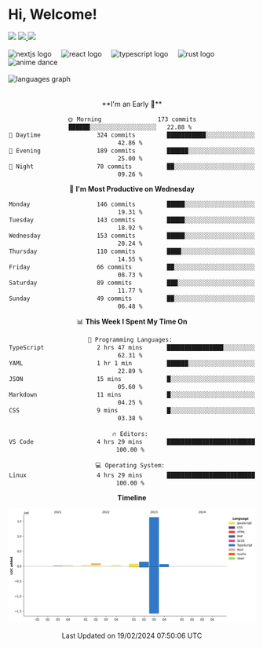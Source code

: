 <div align="center">
  <h1 align="left">
    Hi, Welcome!
  </h1>
  <div align="left">
    <div>
      <img src="https://img.shields.io/github/followers/kraken-afk.svg?style=social&label=Follow&maxAge=2592000" />
      <a href="https://twitter.com/trshppl">
        <img src="https://img.shields.io/twitter/follow/trshppl" />
      </a>
      <a href="https://nv-me.vercel.app">
        <img src="https://img.shields.io/badge/visit-my_site-blue" />
      </a>
    </div>
    <br />
    <div>
      <img src="https://skillicons.dev/icons?i=nextjs" height="40" alt="nextjs logo" />
      <img width="12" />
      <img src="https://skillicons.dev/icons?i=react" height="40" alt="react logo" />
      <img width="12" />
      <img src="https://skillicons.dev/icons?i=ts" height="40" alt="typescript logo" />
      <img width="12" />
      <img src="https://skillicons.dev/icons?i=rust" height="40" alt="rust logo" />
      <img src="https://media.tenor.com/sbvSVkB_hq8AAAAi/anime-dens.gif" alt="anime dance" height="40" />
    </div>
    <br />
    <div>
      <img src="https://github-readme-stats.vercel.app/api/top-langs?username=kraken-afk&locale=en&hide_title=false&layout=compact&card_width=320&langs_count=6&theme=rose_pine&hide_border=true&order=2" height="150" alt="languages graph" />
    </div>
  </div>
  <br />
  <br/>
  <!--START_SECTION:waka-->
**I'm an Early 🐤** 

```text
🌞 Morning                173 commits         ██████░░░░░░░░░░░░░░░░░░░   22.88 % 
🌆 Daytime                324 commits         ███████████░░░░░░░░░░░░░░   42.86 % 
🌃 Evening                189 commits         ██████░░░░░░░░░░░░░░░░░░░   25.00 % 
🌙 Night                  70 commits          ██░░░░░░░░░░░░░░░░░░░░░░░   09.26 % 
```
📅 **I'm Most Productive on Wednesday** 

```text
Monday                   146 commits         █████░░░░░░░░░░░░░░░░░░░░   19.31 % 
Tuesday                  143 commits         █████░░░░░░░░░░░░░░░░░░░░   18.92 % 
Wednesday                153 commits         █████░░░░░░░░░░░░░░░░░░░░   20.24 % 
Thursday                 110 commits         ████░░░░░░░░░░░░░░░░░░░░░   14.55 % 
Friday                   66 commits          ██░░░░░░░░░░░░░░░░░░░░░░░   08.73 % 
Saturday                 89 commits          ███░░░░░░░░░░░░░░░░░░░░░░   11.77 % 
Sunday                   49 commits          ██░░░░░░░░░░░░░░░░░░░░░░░   06.48 % 
```


📊 **This Week I Spent My Time On** 

```text
💬 Programming Languages: 
TypeScript               2 hrs 47 mins       ████████████████░░░░░░░░░   62.31 % 
YAML                     1 hr 1 min          ██████░░░░░░░░░░░░░░░░░░░   22.89 % 
JSON                     15 mins             █░░░░░░░░░░░░░░░░░░░░░░░░   05.60 % 
Markdown                 11 mins             █░░░░░░░░░░░░░░░░░░░░░░░░   04.25 % 
CSS                      9 mins              █░░░░░░░░░░░░░░░░░░░░░░░░   03.38 % 

🔥 Editors: 
VS Code                  4 hrs 29 mins       █████████████████████████   100.00 % 

💻 Operating System: 
Linux                    4 hrs 29 mins       █████████████████████████   100.00 % 
```

**Timeline**

![Lines of Code chart](https://raw.githubusercontent.com/kraken-afk/kraken-afk/main/assets/bar_graph.png)


 Last Updated on 19/02/2024 07:50:06 UTC
<!--END_SECTION:waka-->
</div>
<br />